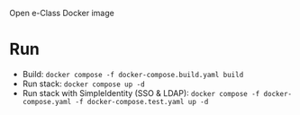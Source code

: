 Open e-Class Docker image

# Run
* Build: `docker compose -f docker-compose.build.yaml build`
* Run stack: `docker compose up -d`
* Run stack with SimpleIdentity (SSO & LDAP): `docker compose -f docker-compose.yaml -f docker-compose.test.yaml up -d`